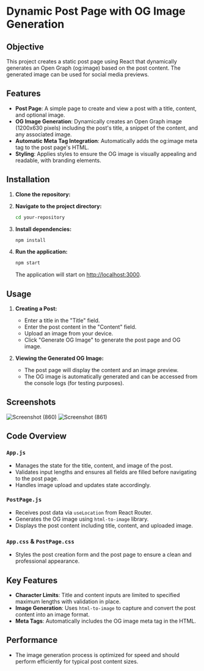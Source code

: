 # Dynamic Post Page with OG Image Generation

## Objective

This project creates a static post page using React that dynamically generates an Open Graph (og:image) based on the post content. The generated image can be used for social media previews.

## Features

- **Post Page**: A simple page to create and view a post with a title, content, and optional image.
- **OG Image Generation**: Dynamically creates an Open Graph image (1200x630 pixels) including the post's title, a snippet of the content, and any associated image.
- **Automatic Meta Tag Integration**: Automatically adds the og:image meta tag to the post page's HTML.
- **Styling**: Applies styles to ensure the OG image is visually appealing and readable, with branding elements.

## Installation

1. **Clone the repository:**

2. **Navigate to the project directory:**

   ```bash
   cd your-repository
   ```

3. **Install dependencies:**

   ```bash
   npm install
   ```

4. **Run the application:**

   ```bash
   npm start
   ```

   The application will start on [http://localhost:3000](http://localhost:3000).

## Usage

1. **Creating a Post:**

   - Enter a title in the "Title" field.
   - Enter the post content in the "Content" field.
   - Upload an image from your device.
   - Click "Generate OG Image" to generate the post page and OG image.

2. **Viewing the Generated OG Image:**
   - The post page will display the content and an image preview.
   - The OG image is automatically generated and can be accessed from the console logs (for testing purposes).
## Screenshots
![Screenshot (860)](https://github.com/user-attachments/assets/45244335-60df-40cb-8c19-96c9832d0459)
![Screenshot (861)](https://github.com/user-attachments/assets/05ca5867-fd4d-45e0-a4d8-e6a14cd855ef)


## Code Overview

### `App.js`

- Manages the state for the title, content, and image of the post.
- Validates input lengths and ensures all fields are filled before navigating to the post page.
- Handles image upload and updates state accordingly.

### `PostPage.js`

- Receives post data via `useLocation` from React Router.
- Generates the OG image using `html-to-image` library.
- Displays the post content including title, content, and uploaded image.


### `App.css` & `PostPage.css`

- Styles the post creation form and the post page to ensure a clean and professional appearance.

## Key Features

- **Character Limits**: Title and content inputs are limited to specified maximum lengths with validation in place.
- **Image Generation**: Uses `html-to-image` to capture and convert the post content into an image format.
- **Meta Tags**: Automatically includes the OG image meta tag in the HTML.

## Performance

- The image generation process is optimized for speed and should perform efficiently for typical post content sizes.
